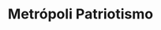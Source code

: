 ---
title: "Metrópoli Patriotismo"
url: /ciudad-de-mexico/metropoli-patriotismo/
shop: Einkaufszentrum
---
